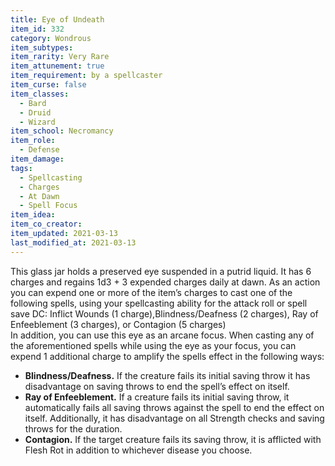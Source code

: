 ```yaml
---
title: Eye of Undeath
item_id: 332
category: Wondrous
item_subtypes: 
item_rarity: Very Rare
item_attunement: true
item_requirement: by a spellcaster
item_curse: false
item_classes: 
  - Bard
  - Druid
  - Wizard
item_school: Necromancy
item_role: 
  - Defense
item_damage: 
tags:
  - Spellcasting
  - Charges
  - At Dawn
  - Spell Focus
item_idea: 
item_co_creator: 
item_updated: 2021-03-13
last_modified_at: 2021-03-13
---
```


This glass jar holds a preserved eye suspended in a putrid liquid. It has 6 charges and regains 1d3 + 3 expended charges daily at dawn. 
As an action you can expend one or more of the item’s charges to cast one of the following spells, using your spellcasting ability for the attack roll or spell save DC:
<magic-spell>Inflict Wounds</magic-spell> (1 charge),<magic-spell>Blindness/Deafness</magic-spell> (2 charges), <magic-spell>Ray of Enfeeblement</magic-spell> (3 charges), or <magic-spell>Contagion</magic-spell> (5 charges)  
In addition, you can use this eye as an arcane focus. When casting any of the aforementioned spells while using the eye as your focus, you can expend 1 additional charge to amplify the spells effect in the following ways:

 - **Blindness/Deafness.** If the creature fails its initial saving throw it has disadvantage on saving throws to end the spell’s effect on itself.
 - **Ray of Enfeeblement.** If a creature fails its initial saving throw, it automatically fails all saving throws against the spell to end the effect on itself. Additionally, it has disadvantage on all Strength checks and saving throws for the duration.
 - **Contagion.** If the target creature fails its saving throw, it is afflicted with Flesh Rot in addition to whichever disease you choose.

